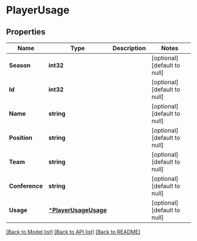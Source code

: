 # PlayerUsage

## Properties
Name | Type | Description | Notes
------------ | ------------- | ------------- | -------------
**Season** | **int32** |  | [optional] [default to null]
**Id** | **int32** |  | [optional] [default to null]
**Name** | **string** |  | [optional] [default to null]
**Position** | **string** |  | [optional] [default to null]
**Team** | **string** |  | [optional] [default to null]
**Conference** | **string** |  | [optional] [default to null]
**Usage** | [***PlayerUsageUsage**](PlayerUsage_usage.md) |  | [optional] [default to null]

[[Back to Model list]](../README.md#documentation-for-models) [[Back to API list]](../README.md#documentation-for-api-endpoints) [[Back to README]](../README.md)


